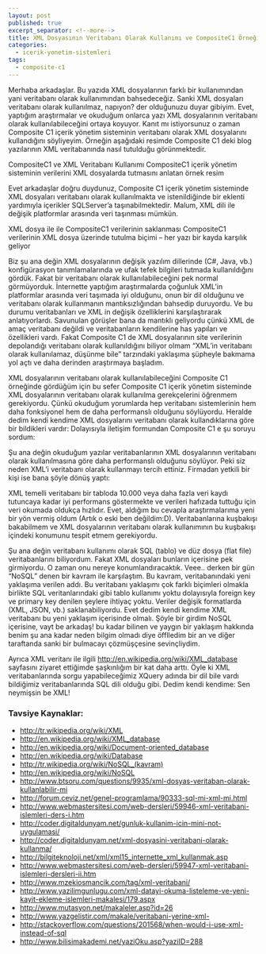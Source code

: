 ```yaml
---
layout: post
published: true
excerpt_separator: <!--more-->
title: XML Dosyasının Veritabanı Olarak Kullanımı ve CompositeC1 Örneği
categories:
  - icerik-yonetim-sistemleri
tags:
  - composite-c1
---
```

Merhaba arkadaşlar. Bu yazıda XML dosyalarının farklı bir kullanımından yani veritabanı olarak kullanımından bahsedeceğiz. Sanki XML dosyaları veritabanı olarak kullanılmaz, napıyon? der olduğunuzu duyar gibiyim. Evet, yaptığım araştırmalar ve okuduğum onlarca yazı XML dosyalarının veritabanı olarak kullanılabileceğini ortaya koyuyor. Kanıt mı istiyorsunuz o zaman Composite C1 içerik yönetim sisteminin veritabanı olarak XML dosyalarını kullandığını söyliyeyim. Örneğin aşağıdaki resimde  Composite C1 deki  blog yazılarının XML veritabanında nasıl tutulduğu görünmektedir.

<!--more-->

CompositeC1 ve XML Veritabanı Kullanımı
CompositeC1 içerik yönetim sisteminin verilerini XML dosyalarda tutmasını anlatan örnek resim

Evet arkadaşlar doğru duydunuz, Composite C1 içerik yönetim sisteminde XML dosyaları veritabanı olarak kullanılmakta ve istenildiğinde bir eklenti yardımıyla içerikler SQLServer’a taşınabilmektedir. Malum, XML dili ile değişik platformlar arasında veri taşınması mümkün.

XML dosya ile ile CompositeC1 verilerinin saklanması
CompositeC1 verilerinin XML dosya üzerinde tutulma biçimi – her yazı bir kayda karşılık geliyor

Biz şu ana değin XML dosyalarının değişik yazılım dillerinde (C#, Java, vb.) konfigürasyon tanımlamalarında ve ufak tefek bilgileri tutmada kullanıldığını gördük. Fakat bir veritabanı olarak kullanılabileceğini pek normal görmüyorduk. İnternette yaptığım araştırmalarda çoğunluk XML’in platformlar arasında veri taşımada iyi olduğunu, onun bir dil olduğunu ve veritabanı olarak kullanmanın mantıksızlığından bahsedip duruyordu. Ve bu durumu veritabanları ve XML in değişik özelliklerini karşılaştırarak anlatıyorlardı. Savunulan görüşler bana da mantıklı geliyordu çünkü XML de amaç veritabanı değildi ve veritabanların kendilerine has yapıları ve özellikleri vardı. Fakat Composite C1 de XML dosyalarının site verilerinin depolandığı veritabanı olarak kullanıldığını biliyor olmam “XML’in veritabanı olarak kullanılamaz, düşünme bile” tarzındaki yaklaşıma şüpheyle bakmama yol açtı ve daha derinden araştırmaya başladım.

XML dosyalarının veritabanı olarak kullanılabileceğini Composite C1 örneğinde gördüğüm için bu sefer Composite C1 içerik yönetim sisteminde XML dosyalarının veritabanı olarak kullanılma gerekçelerini öğrenmem gerekiyordu. Çünkü okuduğum yorumlarda hep veritabanı  sistemlerinin hem daha fonksiyonel hem de daha performanslı olduğunu söylüyordu. Heralde dedim kendi kendime XML dosyalarını veritabanı olarak kullandıklarına göre bir bildikleri vardır: Dolayısıyla  iletişim formundan Composite C1 e şu soruyu sordum:

Şu ana değin okuduğum yazılar veritabanlarının XML dosyalarının veritabanı olarak kullanılmasına göre daha performanslı olduğunu söylüyor. Peki siz neden XML’i veritabanı olarak kullanmayı tercih ettiniz.
Firmadan yetkili bir kişi ise bana şöyle dönüş yaptı:

XML temelli veritabanı bir tabloda 10.000 veya daha fazla veri kaydı tutuncaya kadar iyi performans göstermekte ve verileri hafızada tuttuğu için veri okumada oldukça hızlıdır.
Evet, aldığım bu cevapla araştırmalarıma yeni bir yön vermiş oldum (Artık o eski ben değildim:D). Veritabanlarına kuşbakışı bakabilmem ve XML dosyalarının veritabanı olarak kullanımının bu kuşbakışı içindeki konumunu tespit etmem gerekiyordu.

Şu ana değin veritabanı kullanımı olarak SQL (tablo) ve düz dosya (flat file) veritabanlarını biliyordum. Fakat XML dosyaları bunların içerisine pek girmiyordu. O zaman onu nereye konumlandıracaktık. Veee.. derken bir gün “NoSQL” denen bir kavram ile karşılaştım. Bu kavram, veritabanındaki yeni yaklaşıma verilen addı. Bu veritabanı yaklaşımı çok farklı biçimleri olmakla birlikte SQL veritanlarındaki gibi tablo kullanımı yoktu dolayısıyla foreign key ve primary key denilen şeylere ihtiyaç yoktu. Veriler değişik formatlarda (XML, JSON, vb.) saklanabiliyordu.  Evet dedim kendi kendime XML veritabanı bu yeni yaklaşım içerisinde olmalı. Şöyle bir girdim NoSQL içerisine, vayt be arkadaş! bu kadar bilinen ve yaygın bir yaklaşım hakkında benim şu ana kadar neden bilgim olmadı diye öfflledim bir an ve diğer taraftanda sanki bir bulmacayı çözmüşçesine sevinçliydim.

Ayrıca XML veritanı ile ilgili http://en.wikipedia.org/wiki/XML_database sayfasını ziyaret ettiğimde şaşkınlığım bir kat daha arttı. Öyle ki XML veritabanlarında sorgu yapabileceğimiz XQuery adında bir dil bile vardı bildiğimiz veritabanlarında SQL dili olduğu gibi. Dedim kendi kendime: Sen neymişsin be XML!

### Tavsiye Kaynaklar:
- http://tr.wikipedia.org/wiki/XML
- http://en.wikipedia.org/wiki/XML_database
- http://en.wikipedia.org/wiki/Document-oriented_database
- http://en.wikipedia.org/wiki/Database
- http://tr.wikipedia.org/wiki/NoSQL_(kavram)
- http://en.wikipedia.org/wiki/NoSQL
- http://www.btsoru.com/questions/9935/xml-dosyas-veritaban-olarak-kullanlabilir-mi
- http://forum.ceviz.net/genel-programlama/90333-sql-mi-xml-mi.html
- http://www.webmastersitesi.com/web-dersleri/59946-xml-veritabani-islemleri-ders-i.htm
- http://coder.digitaldunyam.net/gunluk-kullanim-icin-mini-not-uygulamasi/
- http://coder.digitaldunyam.net/xml-dosyasini-veritabani-olarak-kullanma/
- http://bilgiteknoloji.net/xml/xml15_internette_xml_kullanmak.asp
- http://www.webmastersitesi.com/web-dersleri/59947-xml-veritabani-islemleri-dersleri-ii.htm
- http://www.mzekiosmancik.com/tag/xml-veritabani/
- http://www.yazilimgunlugu.com/xml-datayi-okuma-listeleme-ve-yeni-kayit-ekleme-islemleri-makalesi/179.aspx
- http://www.mutasyon.net/makaleler.asp?id=26
- http://www.yazgelistir.com/makale/veritabani-yerine-xml-
- http://stackoverflow.com/questions/201568/when-would-i-use-xml-instead-of-sql
- http://www.bilisimakademi.net/yaziOku.asp?yaziID=288

